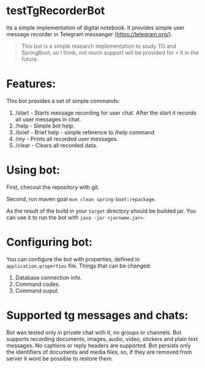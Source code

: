 # testTgRecorderBot
Its a simple implementation of digital notebook.
It provides simple user message recorder in Telegram messanger (https://telegram.org/).

> This bot is a simple research implementation to study TG and SpringBoot, so I think, not much support will be provided for > it in the future.

# Features:
This bot provides a set of simple commands:
1. /start - Starts message recording for user chat. After the start it records all user messages in
chat.
2. /help - Simple bot help.
3. /brief - Brief help - simple reference to /help command
4. /my - Prints all recorded user messages.
5. /clear - Clears all recorded data.

# Using bot:
First, checout the repository with git.

Second, run maven goal `mvn clean spring-boot:repackage`.

As the result of the build in your `target` directory should be builded jar. You can use it to run the bot with `java -jar <jarname.jar>`.

# Configuring bot:
You can configure the bot with properties, defined in `application.properties` file. Things that can be changed:
1. Database connection info.
2. Command codes.
3. Command ouput.

# Supported tg messages and chats:
Bot was tested only in private chat with it, no groups or channels.
Bot supports recording documents, images, audio, video, stickers and plain text messages. No captions or reply headers are supported.
Bot persists only the identifiers of documents and media files, so, if they are removed from server it wont be possible to restore them.
